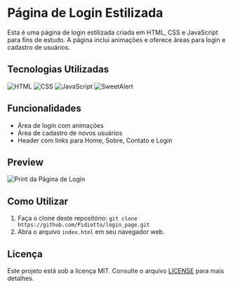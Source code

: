 # Página de Login Estilizada

Esta é uma página de login estilizada criada em HTML, CSS e JavaScript para fins de estudo. A página inclui animações e oferece áreas para login e cadastro de usuários.

## Tecnologias Utilizadas

![HTML](https://img.shields.io/badge/HTML-5-orange)
![CSS](https://img.shields.io/badge/CSS-3-blue)
![JavaScript](https://img.shields.io/badge/JavaScript-ES6-yellow)
![SweetAlert](https://img.shields.io/badge/SweetAlert-2-red)

## Funcionalidades

- Área de login com animações
- Área de cadastro de novos usuários
- Header com links para Home, Sobre, Contato e Login

## Preview

![Print da Página de Login](https://raw.githubusercontent.com/Pidiotto/login_page/a66239c5446b4809ad8ec8467a30598d28ee3577/screenshot.png)

## Como Utilizar

1. Faça o clone deste repositório: `git clone https://github.com/Pidiotto/login_page.git`
2. Abra o arquivo `index.html` em seu navegador web.

## Licença

Este projeto está sob a licença MIT. Consulte o arquivo [LICENSE](LICENSE) para mais detalhes.
